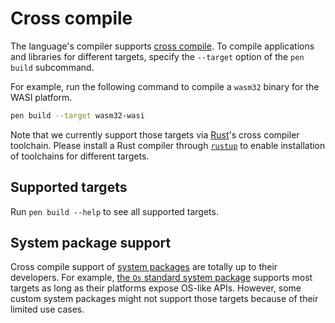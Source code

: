 # Cross compile

The language's compiler supports [cross compile](https://en.wikipedia.org/wiki/cross_compiler). To compile applications and libraries for different targets, specify the `--target` option of the `pen build` subcommand.

For example, run the following command to compile a `wasm32` binary for the WASI platform.

```sh
pen build --target wasm32-wasi
```

Note that we currently support those targets via [Rust](https://www.rust-lang.org/)'s cross compiler toolchain. Please install a Rust compiler through [`rustup`](https://rust-lang.github.io/rustup/) to enable installation of toolchains for different targets.

## Supported targets

Run `pen build --help` to see all supported targets.

## System package support

Cross compile support of [system packages](/references/language/packages.md#system-packages) are totally up to their developers. For example, [the `Os` standard system package](/references/standard-packages/os.md) supports most targets as long as their platforms expose OS-like APIs. However, some custom system packages might not support those targets because of their limited use cases.
